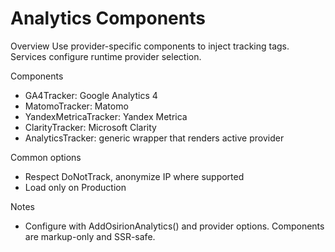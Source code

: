 # Analytics Components

Overview
Use provider-specific components to inject tracking tags. Services configure runtime provider selection.

Components
- GA4Tracker: Google Analytics 4
- MatomoTracker: Matomo
- YandexMetricaTracker: Yandex Metrica
- ClarityTracker: Microsoft Clarity
- AnalyticsTracker: generic wrapper that renders active provider

Common options
- Respect DoNotTrack, anonymize IP where supported
- Load only on Production

Notes
- Configure with AddOsirionAnalytics() and provider options. Components are markup-only and SSR-safe.
